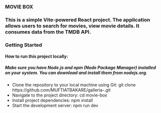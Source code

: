 ### MOVIE BOX

<h3>This is a simple Vite-powered React project. The application allows users to search for movies, view movie details. It consumes data from the TMDB API.</h3>

### Getting Started

<h4>How to run this project locally:</h4>
<h5>Make sure you have Node.js and npm (Node Package Manager) installed on your system. You can download and install them from nodejs.org.</h5>

<ul>
<li> Clone the repository to your local machine using Git:
git clone https://github.com/MUFTIATBAKARE/galleria-.git
</li>
<li> Navigate to the project directory:
cd movie-box
</li>
<li> Install project dependencies:
npm install
</li>
<li> Start the development server:
npm run dev
</li>
</ul>
